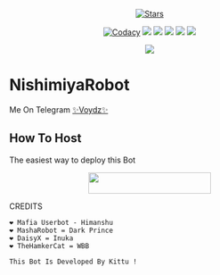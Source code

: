 <p align="center">
    <a href="https://github.com/FIREEEBOT/VOYDZ1
/stargazers"><img src="https://img.shields.io/github/stars/darkphoenix2601/nishimiya
?label=Stars&style=flat-square&logo=github&color=F10070" alt="Stars" /></a>
</p>
<p align="center">
    <a href="https://app.codacy.com/manual/darkphoenix2601/nishimiya
/dashboard"> <img src="https://img.shields.io/codacy/grade/4d58f2a402b54aed8a7d95f7add45a81?color=brightgreen&logo=codacy&logoColor=green&style=for-the-badge" alt="Codacy" /></a>
    <a href="https://github.com/darkphoenix2601/nishimiya
"> <img src="https://img.shields.io/github/repo-size/darkphoenix2601/nishimiya
?color=orange&logo=github&logoColor=green&style=for-the-badge" /></a>
    <a href="https://github.com/darkphoenix2601/nishimiya/commits"> <img src="https://img.shields.io/github/last-commit/darkphoenix2601/nishimiya?color=blue&logo=github&logoColor=green&style=for-the-badge" /></a>
    <a href="https://github.com/darkphoenix2601/nishimiya
/issues"> <img src="https://img.shields.io/github/issues/darkphoenix2601/nishimiya
?color=blueviolet&logo=github&logoColor=green&style=for-the-badge" /></a>
    <a href="https://github.com/darkphoenix2601/nishimiya
/network/members"> <img src="https://img.shields.io/github/forks/darkphoenix2601/nishimiya
?color=red&logo=github&logoColor=green&style=for-the-badge" /></a>  
    <a href="https://pypi.org/project/Telethon/"> <img src="https://img.shields.io/pypi/v/telethon?color=yellow&label=telethon&logo=python&logoColor=green&style=for-the-badge" /></a>
</p>

<p align="center">
  <img src="https://telegra.ph/file/b9235649fcba19311dc6c.jpg">
</p>

# NishimiyaRobot
Me On Telegram [✨Voydz✨](https://t.me/ESdeathvoydz_bot)

## How To Host
The easiest way to deploy this Bot
<p align="center"><a href="https://heroku.com/deploy?template=https://github.com/darkphoenix2601/nishimiya"> <img src="https://img.shields.io/badge/Deploy%20To%20Heroku-black?style=for-the-badge&logo=heroku" width="220" height="38.45"/></a></p>
 
CREDITS
```
❤️ Mafia Userbot - Himanshu
❤️ MashaRobot = Dark Prince 
❤️ DaisyX = Inuka
❤️ TheHamkerCat = WBB

This Bot Is Developed By Kittu ! 




```
